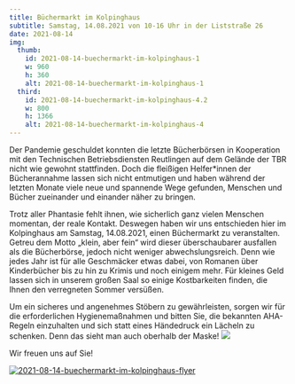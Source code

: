 ```yaml
---
title: Büchermarkt im Kolpinghaus
subtitle: Samstag, 14.08.2021 von 10-16 Uhr in der Liststraße 26
date: 2021-08-14
img:
  thumb:
    id: 2021-08-14-buechermarkt-im-kolpinghaus-1
    w: 960
    h: 360
    alt: 2021-08-14-buechermarkt-im-kolpinghaus-1
  third:
    id: 2021-08-14-buechermarkt-im-kolpinghaus-4.2
    w: 800
    h: 1366
    alt: 2021-08-14-buechermarkt-im-kolpinghaus-4
---
```


<!--mehr--> 

Der Pandemie geschuldet konnten die letzte Bücherbörsen in Kooperation mit den Technischen Betriebsdiensten Reutlingen auf dem Gelände der TBR nicht wie gewohnt stattfinden. Doch die fleißigen Helfer*innen der Bücherannahme lassen sich nicht entmutigen und haben während der letzten Monate viele neue und spannende Wege gefunden, Menschen und Bücher zueinander und einander näher zu bringen.

Trotz aller Phantasie fehlt ihnen, wie sicherlich ganz vielen Menschen momentan, der reale Kontakt. Deswegen haben wir uns entschieden hier im Kolpinghaus am Samstag, 14.08.2021, einen Büchermarkt zu veranstalten. Getreu dem Motto „klein, aber fein“ wird dieser überschaubarer ausfallen als die Bücherbörse, jedoch nicht weniger abwechslungsreich. Denn wie jedes Jahr ist für alle Geschmäcker etwas dabei, von Romanen über Kinderbücher bis zu hin zu Krimis und noch einigem mehr. Für kleines Geld lassen sich in unserem großen Saal so einige Kostbarkeiten finden, die Ihnen den verregneten Sommer versüßen.

Um ein sicheres und angenehmes Stöbern zu gewährleisten, sorgen wir für die erforderlichen Hygienemaßnahmen und bitten Sie, die bekannten AHA-Regeln einzuhalten und sich statt eines Händedruck ein Lächeln zu schenken. Denn das sieht man auch oberhalb der Maske! <img class="openmoji" src="{% include img-link id='2021-08-14-buechermarkt-im-kolpinghaus-openmoji-1F60A' %}">

Wir freuen uns auf Sie!

<a href="{% include img-link id='2021-08-14-buechermarkt-im-kolpinghaus-flyer.pdf' %}" alt="{{picture.alt}}">
  <img class="img-fluid" src="{% include img-link id='2021-08-14-buechermarkt-im-kolpinghaus-flyer.jpg' options='h_500' %}" alt="2021-08-14-buechermarkt-im-kolpinghaus-flyer">
</a>
